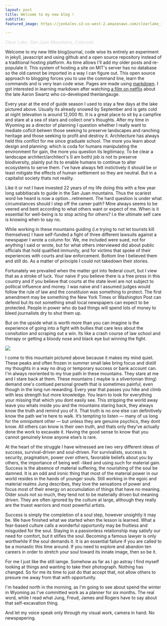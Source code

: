 ```yaml
---
layout: post
title: Welcome to my new blog !
subtitle: 
featured_image: https://jonkalev.s3-us-west-2.amazonaws.com/clearlake_1.jpg

---
```

  <figcaption><p style="color:LightGray;"> <i>Clear Lake, San Juan Mountains, Colorado</i></p></figcaption>

Welcome to my new little blog/journal, code wise its entirely an experiment in jekyll, javascript and using github and a open source repository instead of a traditional hosting platform. As time allows I'll add my older posts and re-populate it. This system of hosting a site on MIT's server has no database so the old cannot be imported in a way I can figure out. 
This open source approach to blogging forces you to use the command line, learn the commands and is very lean code wise. Pages are made using [markdown](https://en.wikipedia.org/wiki/Markdown). I got interested in learning markdown after watching [a film on netflix](https://en.wikipedia.org/wiki/The_Internet%27s_Own_Boy) about the late Aaron Swartz who co-developed thenlangauge. 

Every year at the end of guide season I used to stay a few days at the lake pictured above. Usually its already snowed by September and is gets cold at night (elevation is around 12,000 ft). 
It is a great place to sit by a campfire and stare at a sea of stars and collect one's thoughts.
After my time in Wyoming as a director of planning I question whether I really want to mediate coflcit betwen those seeking to preserve landscapes and ranching heritage and those seeking to profit and destroy it.
Architecture has always held this conflict for me since graduate school. The more you learn about design and planning: which is coda for humans manipulating the environment for gain, the more you question its legitimacy.
To be clear a landscape architect/architect's (I am both) job is not to preserve biodiversity, plainly put its to enable humans to continue to alter ecosystems to serve them. 
I've have always felt instictively it should be or least mitigate the effects of human settlement so they are neutral. But in a capitalist society thats not reality.

Like it or not I have invested 22 years of my life doing this with a few year long sabbitiacals to guide in the San Juan mountains. Thus the scariest word Ive heard is now a option...retirement.
The hard question is under what circumstances should I step off the career path? Mine always seems to be veered and bent according to what others want or expect of me.
When is it essential for well-being is to stop acting for others? I.e the ultimate self care is knowing when to say no.

While working in these mountains guiding (i.e trying to not let tourists kill themselves) I have self-funded a fight of three different lawsuits against a newspaper I wrote a column for. We, me included were sued, not for anything I said or wrote, but for what others interviewed did about public officials that hold qualified immunity, and for victims that spoke of their experiences with courts and law enforcement. Bottom line I believed them and still do. As a matter of principle I could not takedown their stories.

Fortunately we prevailed when the matter got into federal court, but I view that as a stroke of luck. Your naive if you believe there is a free press in this country and if you believe that courts at the state level are not subject to political influence and money. 
I was naive and I assumed judges would follow the rule of law and the constituion was something to protect.
The first amendment may be something the New York Times or Washington Post can defend but its not something small local newspapers can expect to be protected. People in power who do bad things will spend lots of money to bleed journalists dry to shut them up.

But on the upside what is worth more than you can imagine is the experience of going into a fight with bullies that care less about the consitution and scraping out a win.
Its like a crash course of law school and therapy or getting a bloody nose and black eye but winning the fight.

<img src="https://jonkalev.s3-us-west-2.amazonaws.com/clearlake-miccofire.jpg">

I come to this mountain pictured above because it makes my mind quiet. These peaks and often frozen in summer small lake bring focus and distill my thoughts in a way no drug or temporary success or bank account can.
I'm always reoriented to my true path in these mountains. 
They stare at me and I stare back at them.
These mountains ( maybe is a silvertonian thing) demand one's contiued personal growth that is sometimes painful, even though in the long run rewarding. 
Every year that passes you hike and climb with less strength but more knowledge. You learn to look for everything your missing that which you dont easily see.  This stripping the world away leave you whats inside you and the mountains staring back, they always know the truth and remind you of it.
That truth is no one else can definitively know the path we're here to walk. It’s tempting to listen — many of us long for the omnipotent other — but unless they are genuine psychics, they dont know. All others can know is their own truth, and thats only they’ve actually done the work to excavate it. Having the good sense to know that you cannot genuinely know anyone else’s is rare. 

At the heart of the struggle I have witnessed are two very different ideas of success, survival-driven and soul-driven. For survivalists, success is security, pragmatism, power over others, favorable beliefs about you by others, the importance of being well -liked and using such for material gain. 
Success is the absence of material suffering, the nourishing of the soul be damned. It is an odd and ironic thing that most of the material power in our world resides in the hands of younger souls. Still working in the egoic and material realms Jung describes, they love the sensations of power and focus most of their energy on accumulation of things that have no meaning. 
Older souls not so much, they tend not to be materially driven but meaning driven. They are often ignored by the culture at large, although they really are the truest warriors and most powerful artists.

Success is simply the completion of a soul step, however unsightly it may be. We have finished what we started when the lesson is learned. What a fear-based culture calls a wonderful opportunity may be fruitless and misguided for the soul. Staying in a passionless relationship may satisfy our need for comfort, but it stifles the soul. Becoming a famous lawyer is only worthwhile if the soul demands it. It is an essential failure if you are called to be a monastic this time around. If you need to explore and abandon ten careers in order to stretch your soul toward its innate image, then so be it. 

For me I just like the still iamge. Somehow as far as I go astray I find myself looking at things and wanting to take their photograph.
Nothing has changed. So for me its time to just do that accept that, not allow others to presure me away from that with opportunity.

I'm headed north in the morning, as I'm going to see about spend the winter in Wyoming as I've committed work as a planner for six months.
The real word, while I read what Jung, Freud, James and Rogers have to say about that self-excavation thing.

And let my voice speak only through my visual work, 
camera in hand. 
No newspapering.
